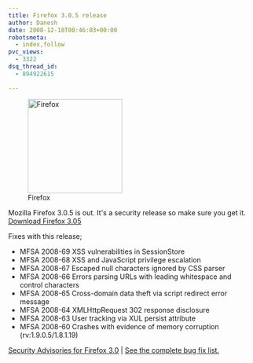 ```yaml
---
title: Firefox 3.0.5 release
author: Danesh
date: 2008-12-18T00:46:03+00:00
robotsmeta:
  - index,follow
pvc_views:
  - 3322
dsq_thread_id:
  - 894922615

---
```

<figure id="attachment_577" aria-describedby="caption-attachment-577" style="width: 192px" class="wp-caption alignnone"><img loading="lazy" class="size-full wp-image-577" title="Firefox" src="/wp-content/uploads/2008/05/firefoxlogopi91.png" alt="Firefox" width="192" height="192" srcset="/wp-content/uploads/2008/05/firefoxlogopi91.png 192w, /wp-content/uploads/2008/05/firefoxlogopi91-150x150.png 150w" sizes="(max-width: 192px) 100vw, 192px" /><figcaption id="caption-attachment-577" class="wp-caption-text">Firefox</figcaption></figure>

Mozilla Firefox 3.0.5 is out. It's a security release so make sure you get it. [Download Firefox 3.05][1]

Fixes with this release;

  * MFSA 2008-69 XSS vulnerabilities in SessionStore
  * MFSA 2008-68 XSS and JavaScript privilege escalation
  * MFSA 2008-67 Escaped null characters ignored by CSS parser
  * MFSA 2008-66 Errors parsing URLs with leading whitespace and control characters
  * MFSA 2008-65 Cross-domain data theft via script redirect error message
  * MFSA 2008-64 XMLHttpRequest 302 response disclosure
  * MFSA 2008-63 User tracking via XUL persist attribute
  * MFSA 2008-60 Crashes with evidence of memory corruption (rv:1.9.0.5/1.8.1.19)

[Security Advisories for Firefox 3.0][2] | [See the complete bug fix list.][3]

 [1]: http://en-us.www.mozilla.com/en-US/firefox/3.0.5/releasenotes/
 [2]: http://www.mozilla.org/security/known-vulnerabilities/firefox30.html#firefox3.0.5
 [3]: https://bugzilla.mozilla.org/buglist.cgi?keywords_type=anywords&keywords=fixed1.9.0.5+verified1.9.0.5